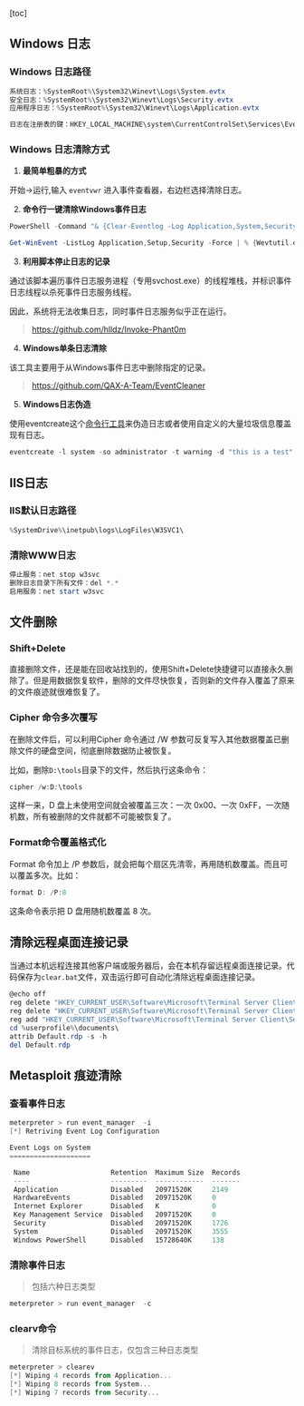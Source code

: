 [toc]

## Windows 日志

### Windows 日志路径

```powershell
系统日志：%SystemRoot%\System32\Winevt\Logs\System.evtx
安全日志：%SystemRoot%\System32\Winevt\Logs\Security.evtx
应用程序日志：%SystemRoot%\System32\Winevt\Logs\Application.evtx

日志在注册表的键：HKEY_LOCAL_MACHINE\system\CurrentControlSet\Services\Eventlog
```

### Windows 日志清除方式

1. **最简单粗暴的方式**

开始→运行,输入 `eventvwr` 进入事件查看器，右边栏选择清除日志。

2. **命令行一键清除Windows事件日志**

```powershell
PowerShell -Command "& {Clear-Eventlog -Log Application,System,Security}"

Get-WinEvent -ListLog Application,Setup,Security -Force | % {Wevtutil.exe cl $_.Logname}
```

3. **利用脚本停止日志的记录**

通过该脚本遍历事件日志服务进程（专用svchost.exe）的线程堆栈，并标识事件日志线程以杀死事件日志服务线程。

因此，系统将无法收集日志，同时事件日志服务似乎正在运行。

> https://github.com/hlldz/Invoke-Phant0m

4. **Windows单条日志清除**

该工具主要用于从Windows事件日志中删除指定的记录。

> https://github.com/QAX-A-Team/EventCleaner

5. **Windows日志伪造**

使用eventcreate这个[命令行工具](https://cloud.tencent.com/product/cli?from=10680)来伪造日志或者使用自定义的大量垃圾信息覆盖现有日志。

```powershell
eventcreate -l system -so administrator -t warning -d "this is a test" -id 500
```

## IIS日志

### IIS默认日志路径

```powershell
%SystemDrive%\inetpub\logs\LogFiles\W3SVC1\
```

### 清除WWW日志

```powershell
停止服务：net stop w3svc
删除日志目录下所有文件：del *.*
启用服务：net start w3svc
```

## 文件删除

### Shift+Delete

直接删除文件，还是能在回收站找到的，使用Shift+Delete快捷键可以直接永久删除了。但是用数据恢复软件，删除的文件尽快恢复，否则新的文件存入覆盖了原来的文件痕迹就很难恢复了。

### Cipher 命令多次覆写

在删除文件后，可以利用Cipher 命令通过 /W 参数可反复写入其他数据覆盖已删除文件的硬盘空间，彻底删除数据防止被恢复。

比如，删除`D:\tools`目录下的文件，然后执行这条命令：

```powershell
cipher /w:D:\tools
```

这样一来，D 盘上未使用空间就会被覆盖三次：一次 0x00、一次 0xFF，一次随机数，所有被删除的文件就都不可能被恢复了。

### Format命令覆盖格式化

Format 命令加上 /P 参数后，就会把每个扇区先清零，再用随机数覆盖。而且可以覆盖多次。比如：

```powershell
format D: /P:8
```

这条命令表示把 D 盘用随机数覆盖 8 次。

## 清除远程桌面连接记录

当通过本机远程连接其他客户端或服务器后，会在本机存留远程桌面连接记录。代码保存为`clear.bat`文件，双击运行即可自动化清除远程桌面连接记录。

```powershell
@echo off
reg delete "HKEY_CURRENT_USER\Software\Microsoft\Terminal Server Client\Default" /va /f
reg delete "HKEY_CURRENT_USER\Software\Microsoft\Terminal Server Client\Servers" /f
reg add "HKEY_CURRENT_USER\Software\Microsoft\Terminal Server Client\Servers"
cd %userprofile%\documents\
attrib Default.rdp -s -h
del Default.rdp
```

## Metasploit 痕迹清除

### 查看事件日志

```powershell
meterpreter > run event_manager  -i   
[*] Retriving Event Log Configuration

Event Logs on System
====================

 Name                    Retention  Maximum Size  Records
 ----                    ---------  ------------  -------
 Application             Disabled   20971520K     2149
 HardwareEvents          Disabled   20971520K     0
 Internet Explorer       Disabled   K             0
 Key Management Service  Disabled   20971520K     0
 Security                Disabled   20971520K     1726
 System                  Disabled   20971520K     3555
 Windows PowerShell      Disabled   15728640K     138
```

### 清除事件日志

> 包括六种日志类型

```powershell
meterpreter > run event_manager  -c
```

### clearv命令

> 清除目标系统的事件日志，仅包含三种日志类型

```powershell
meterpreter > clearev 
[*] Wiping 4 records from Application...
[*] Wiping 8 records from System...
[*] Wiping 7 records from Security...
```

